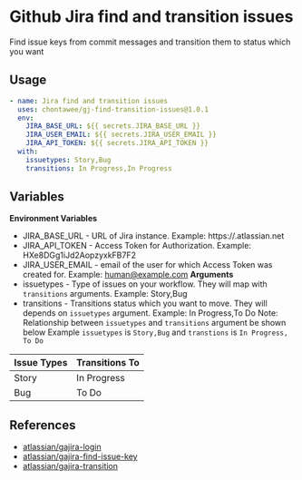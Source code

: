 # Github Jira find and transition issues
Find issue keys from commit messages and transition them to status which you want
## Usage
```yaml
- name: Jira find and transition issues
  uses: chontawee/gj-find-transition-issues@1.0.1
  env:
    JIRA_BASE_URL: ${{ secrets.JIRA_BASE_URL }}
    JIRA_USER_EMAIL: ${{ secrets.JIRA_USER_EMAIL }}
    JIRA_API_TOKEN: ${{ secrets.JIRA_API_TOKEN }}
  with:
    issuetypes: Story,Bug
    transitions: In Progress,In Progress
```
## Variables
<b> Environment Variables </b>
- JIRA_BASE_URL - URL of Jira instance. Example: https://<yourdomain>.atlassian.net
- JIRA_API_TOKEN - Access Token for Authorization. Example: HXe8DGg1iJd2AopzyxkFB7F2
- JIRA_USER_EMAIL - email of the user for which Access Token was created for. Example: human@example.com
<b> Arguments </b>
- issuetypes - Type of issues on your workflow. They will map with `transitions` arguments. Example: Story,Bug
- transitions - Transitions status which you want to move. They will depends on `issuetypes` argument. Example: In Progress,To Do
Note: Relationship between `issuetypes` and `transitions` argument be shown below
Example `issuetypes` is `Story,Bug` and `transtions` is `In Progress, To Do`

| Issue Types | Transitions To |
| ------------|---------------|
| Story | In Progress |
| Bug | To Do |

## References
- [atlassian/gajira-login](https://github.com/atlassian/gajira-login.git)
- [atlassian/gajira-find-issue-key](https://github.com/atlassian/gajira-find-issue-key.git)
- [atlassian/gajira-transition](https://github.com/atlassian/gajira-transition.git)
